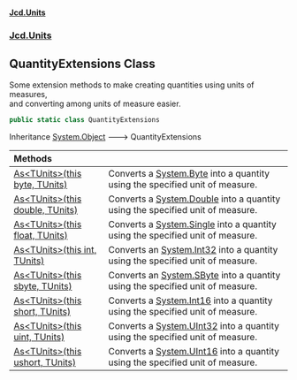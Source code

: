 #### [Jcd.Units](index.md 'index')
### [Jcd.Units](Jcd.Units.md 'Jcd.Units')

## QuantityExtensions Class

Some extension methods to make creating quantities using units of measures,  
and converting among units of measure easier.

```csharp
public static class QuantityExtensions
```

Inheritance [System.Object](https://docs.microsoft.com/en-us/dotnet/api/System.Object 'System.Object') &#129106; QuantityExtensions

| Methods | |
| :--- | :--- |
| [As&lt;TUnits&gt;(this byte, TUnits)](Jcd.Units.QuantityExtensions.As_TUnits_(thisbyte,TUnits).md 'Jcd.Units.QuantityExtensions.As<TUnits>(this byte, TUnits)') | Converts a [System.Byte](https://docs.microsoft.com/en-us/dotnet/api/System.Byte 'System.Byte') into a quantity using the specified unit of measure. |
| [As&lt;TUnits&gt;(this double, TUnits)](Jcd.Units.QuantityExtensions.As_TUnits_(thisdouble,TUnits).md 'Jcd.Units.QuantityExtensions.As<TUnits>(this double, TUnits)') | Converts a [System.Double](https://docs.microsoft.com/en-us/dotnet/api/System.Double 'System.Double') into a quantity using the specified unit of measure. |
| [As&lt;TUnits&gt;(this float, TUnits)](Jcd.Units.QuantityExtensions.As_TUnits_(thisfloat,TUnits).md 'Jcd.Units.QuantityExtensions.As<TUnits>(this float, TUnits)') | Converts a [System.Single](https://docs.microsoft.com/en-us/dotnet/api/System.Single 'System.Single') into a quantity using the specified unit of measure. |
| [As&lt;TUnits&gt;(this int, TUnits)](Jcd.Units.QuantityExtensions.As_TUnits_(thisint,TUnits).md 'Jcd.Units.QuantityExtensions.As<TUnits>(this int, TUnits)') | Converts an [System.Int32](https://docs.microsoft.com/en-us/dotnet/api/System.Int32 'System.Int32') into a quantity using the specified unit of measure. |
| [As&lt;TUnits&gt;(this sbyte, TUnits)](Jcd.Units.QuantityExtensions.As_TUnits_(thissbyte,TUnits).md 'Jcd.Units.QuantityExtensions.As<TUnits>(this sbyte, TUnits)') | Converts an [System.SByte](https://docs.microsoft.com/en-us/dotnet/api/System.SByte 'System.SByte') into a quantity using the specified unit of measure. |
| [As&lt;TUnits&gt;(this short, TUnits)](Jcd.Units.QuantityExtensions.As_TUnits_(thisshort,TUnits).md 'Jcd.Units.QuantityExtensions.As<TUnits>(this short, TUnits)') | Converts a [System.Int16](https://docs.microsoft.com/en-us/dotnet/api/System.Int16 'System.Int16') into a quantity using the specified unit of measure. |
| [As&lt;TUnits&gt;(this uint, TUnits)](Jcd.Units.QuantityExtensions.As_TUnits_(thisuint,TUnits).md 'Jcd.Units.QuantityExtensions.As<TUnits>(this uint, TUnits)') | Converts a [System.UInt32](https://docs.microsoft.com/en-us/dotnet/api/System.UInt32 'System.UInt32') into a quantity using the specified unit of measure. |
| [As&lt;TUnits&gt;(this ushort, TUnits)](Jcd.Units.QuantityExtensions.As_TUnits_(thisushort,TUnits).md 'Jcd.Units.QuantityExtensions.As<TUnits>(this ushort, TUnits)') | Converts a [System.UInt16](https://docs.microsoft.com/en-us/dotnet/api/System.UInt16 'System.UInt16') into a quantity using the specified unit of measure. |
